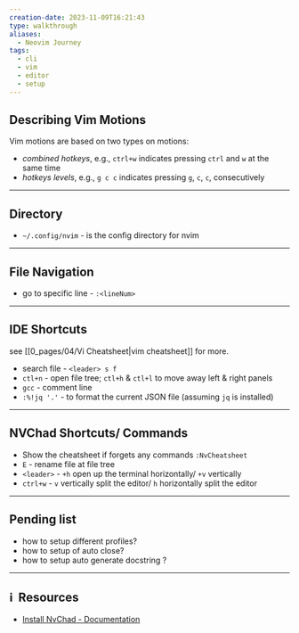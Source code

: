 ```yaml
---
creation-date: 2023-11-09T16:21:43
type: walkthrough
aliases:
  - Neovim Journey
tags:
  - cli
  - vim
  - editor
  - setup
---
```

## Describing Vim Motions 

Vim motions are based on two types on motions: 
- *combined hotkeys*, e.g., `ctrl+w` indicates pressing `ctrl` and `w` at the same time
- *hotkeys levels*, e.g., `g c c` indicates pressing `g`, `c`, `c`, consecutively

---

## Directory
- `~/.config/nvim` - is the config directory for nvim

---
## File Navigation

- go to specific line - `:<lineNum>`


---
## IDE Shortcuts

see [[0_pages/04/Vi Cheatsheet|vim cheatsheet]] for more.

- search file - `<leader> s f`  
- `ctl+n` - open file tree; `ctl+h` & `ctl+l` to move away left & right panels
- `gcc` - comment line
- `:%!jq '.'` - to format the current JSON file (assuming `jq` is installed)

---
## NVChad Shortcuts/ Commands

- Show the cheatsheet if forgets any commands `:NvCheatsheet`
- `E` - rename file at file tree
- `<leader>` -  `+h` open up the terminal horizontally/ `+v`  vertically
- `ctrl+w` - `v` vertically split the editor/ `h` horizontally split the editor


---

## Pending list

- how to setup different profiles?
- how to setup of auto close?
- how to setup auto generate docstring ?



---
## ℹ️  Resources
- [Install NvChad - Documentation](https://docs.rockylinux.org/books/nvchad/install_nvchad/)